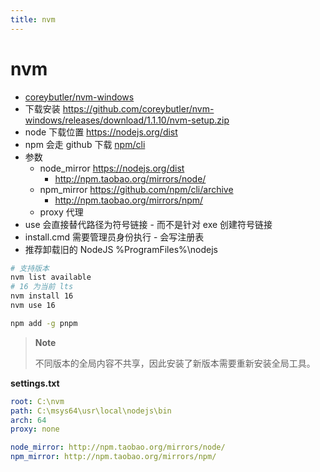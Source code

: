 ```yaml
---
title: nvm
---
```


# nvm

- [coreybutler/nvm-windows](https://github.com/coreybutler/nvm-windows)
- 下载安装 https://github.com/coreybutler/nvm-windows/releases/download/1.1.10/nvm-setup.zip
- node 下载位置 https://nodejs.org/dist
- npm 会走 github 下载 [npm/cli](https://github.com/npm/cli)
- 参数
  - node_mirror https://nodejs.org/dist
    - http://npm.taobao.org/mirrors/node/
  - npm_mirror https://github.com/npm/cli/archive
    - http://npm.taobao.org/mirrors/npm/
  - proxy 代理
- use 会直接替代路径为符号链接 - 而不是针对 exe 创建符号链接
- install.cmd 需要管理员身份执行 - 会写注册表
- 推荐卸载旧的 NodeJS %ProgramFiles%\nodejs

```bash
# 支持版本
nvm list available
# 16 为当前 lts
nvm install 16
nvm use 16

npm add -g pnpm
```

> **Note**
>
> 不同版本的全局内容不共享，因此安装了新版本需要重新安装全局工具。

**settings.txt**

```yaml
root: C:\nvm
path: C:\msys64\usr\local\nodejs\bin
arch: 64
proxy: none

node_mirror: http://npm.taobao.org/mirrors/node/
npm_mirror: http://npm.taobao.org/mirrors/npm/
```
